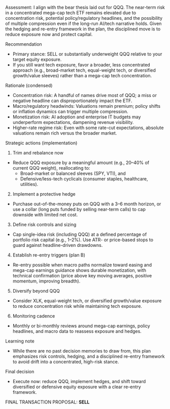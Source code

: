 Assessment: I align with the bear thesis laid out for QQQ. The near-term risk in a concentrated mega-cap tech ETF remains elevated due to concentration risk, potential policy/regulatory headlines, and the possibility of multiple compression even if the long-run AI/tech narrative holds. Given the hedging and re-entry framework in the plan, the disciplined move is to reduce exposure now and protect capital.

Recommendation
- Primary stance: SELL or substantially underweight QQQ relative to your target equity exposure.
- If you still want tech exposure, favor a broader, less concentrated approach (e.g., broad-market tech, equal-weight tech, or diversified growth/value sleeves) rather than a mega-cap tech concentration.

Rationale (condensed)
- Concentration risk: A handful of names drive most of QQQ; a miss or negative headline can disproportionately impact the ETF.
- Macro/regulatory headwinds: Valuations remain premium; policy shifts or inflation dynamics can trigger multiple compression.
- Monetization risk: AI adoption and enterprise IT budgets may underperform expectations, dampening revenue visibility.
- Higher-rate regime risk: Even with some rate-cut expectations, absolute valuations remain rich versus the broader market.

Strategic actions (implementation)
1) Trim and rebalance now
- Reduce QQQ exposure by a meaningful amount (e.g., 20–40% of current QQQ weight), reallocating to:
  - Broad-market or balanced sleeves (SPY, VTI), and
  - Defensive/less-tech cyclicals (consumer staples, healthcare, utilities).
2) Implement a protective hedge
- Purchase out-of-the-money puts on QQQ with a 3–6 month horizon, or use a collar (long puts funded by selling near-term calls) to cap downside with limited net cost.
3) Define risk controls and sizing
- Cap single-idea risk (including QQQ) at a defined percentage of portfolio risk capital (e.g., 1–2%). Use ATR- or price-based stops to guard against headline-driven drawdowns.
4) Establish re-entry triggers (plan B)
- Re-entry possible when macro paths normalize toward easing and mega-cap earnings guidance shows durable monetization, with technical confirmation (price above key moving averages, positive momentum, improving breadth).
5) Diversify beyond QQQ
- Consider XLK, equal-weight tech, or diversified growth/value exposure to reduce concentration risk while maintaining tech exposure.
6) Monitoring cadence
- Monthly or bi-monthly reviews around mega-cap earnings, policy headlines, and macro data to reassess exposure and hedges.

Learning note
- While there are no past decision memories to draw from, this plan emphasizes risk controls, hedging, and a disciplined re-entry framework to avoid drift into a concentrated, high-risk stance.

Final decision
- Execute now: reduce QQQ, implement hedges, and shift toward diversified or defensive equity exposure with a clear re-entry framework.

FINAL TRANSACTION PROPOSAL: **SELL**